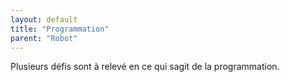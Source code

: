 ```yaml
---
layout: default
title: "Programmation"
parent: "Robot"
---
```


Plusieurs défis sont à relevé en ce qui sagit de la programmation.
